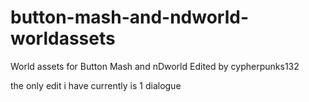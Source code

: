 # button-mash-and-ndworld-worldassets
World assets for Button Mash and nDworld Edited by cypherpunks132

the only edit i have currently is 1 dialogue
